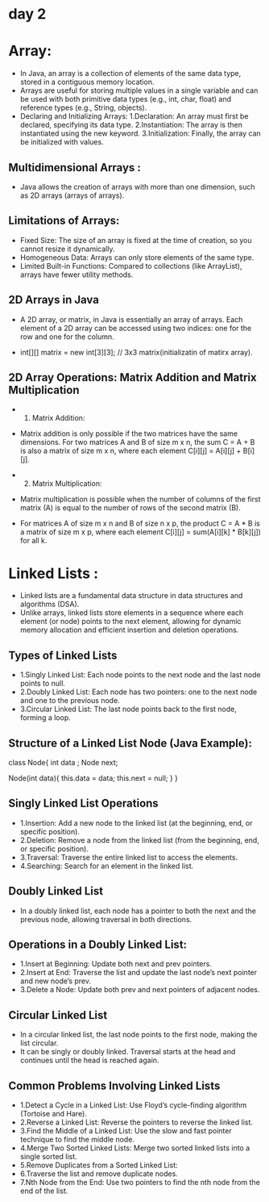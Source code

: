 # day 2
# Array:

* In Java, an array is a collection of elements of the same data type, stored in a contiguous memory location.
* Arrays are useful for storing multiple values in a single variable and can be used with both primitive data types (e.g., int, char, float) and reference types (e.g., String, objects).
* Declaring and Initializing Arrays:
  1.Declaration: An array must first be declared, specifying its data type.
  2.Instantiation: The array is then instantiated using the new keyword.
  3.Initialization: Finally, the array can be initialized with values.

## Multidimensional Arrays :
* Java allows the creation of arrays with more than one dimension, such as 2D arrays (arrays of arrays).

## Limitations of Arrays:
* Fixed Size: The size of an array is fixed at the time of creation, so you cannot resize it dynamically.
* Homogeneous Data: Arrays can only store elements of the same type.
* Limited Built-in Functions: Compared to collections (like ArrayList), arrays have fewer utility methods.

## 2D Arrays in Java
* A 2D array, or matrix, in Java is essentially an array of arrays. Each element of a 2D array can be accessed using two indices: one for the row and one for the column.

* int[][] matrix = new int[3][3];  // 3x3 matrix(initializatin of matirx array).

## 2D Array Operations: Matrix Addition and Matrix Multiplication

* 1. Matrix Addition:
* Matrix addition is only possible if the two matrices have the same dimensions. For two matrices A and B of size m x n, the sum C = A + B is also a matrix of size m x n, where each element C[i][j] = A[i][j] + B[i][j].

* 2. Matrix Multiplication:
* Matrix multiplication is possible when the number of columns of the first matrix (A) is equal to the number of rows of the second matrix (B).
* For matrices A of size m x n and B of size n x p, the product C = A * B is a matrix of size m x p, where each element C[i][j] = sum(A[i][k] * B[k][j]) for all k.


# Linked Lists :

* Linked lists are a fundamental data structure in data structures and algorithms (DSA).
* Unlike arrays, linked lists store elements in a sequence where each element (or node) points to the next element, allowing for dynamic memory allocation and efficient insertion and deletion operations.

## Types of Linked Lists
* 1.Singly Linked List: Each node points to the next node and the last node points to null.
* 2.Doubly Linked List: Each node has two pointers: one to the next node and one to the previous node.
* 3.Circular Linked List: The last node points back to the first node, forming a loop.

## Structure of a Linked List Node (Java Example):

class Node{
int data ;
Node next;

Node(int data){
this.data = data;
this.next = null;
}
}

## Singly Linked List Operations
* 1.Insertion: Add a new node to the linked list (at the beginning, end, or specific position).
* 2.Deletion: Remove a node from the linked list (from the beginning, end, or specific position).
* 3.Traversal: Traverse the entire linked list to access the elements.
* 4.Searching: Search for an element in the linked list.

## Doubly Linked List
*  In a doubly linked list, each node has a pointer to both the next and the previous node, allowing traversal in both directions.

## Operations in a Doubly Linked List:
* 1.Insert at Beginning: Update both next and prev pointers.
* 2.Insert at End: Traverse the list and update the last node’s next pointer and new node’s prev.
* 3.Delete a Node: Update both prev and next pointers of adjacent nodes.

## Circular Linked List
* In a circular linked list, the last node points to the first node, making the list circular.
* It can be singly or doubly linked. Traversal starts at the head and continues until the head is reached again.

## Common Problems Involving Linked Lists
* 1.Detect a Cycle in a Linked List:
Use Floyd’s cycle-finding algorithm (Tortoise and Hare).
* 2.Reverse a Linked List:
Reverse the pointers to reverse the linked list.
* 3.Find the Middle of a Linked List:
Use the slow and fast pointer technique to find the middle node.
* 4.Merge Two Sorted Linked Lists:
Merge two sorted linked lists into a single sorted list.
* 5.Remove Duplicates from a Sorted Linked List:
* 6.Traverse the list and remove duplicate nodes.
* 7.Nth Node from the End:
Use two pointers to find the nth node from the end of the list.